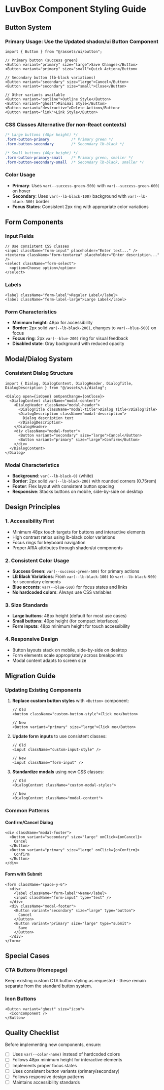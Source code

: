 # LuvBox Component Styling Guide

## Button System

### Primary Usage: Use the Updated shadcn/ui Button Component

```tsx
import { Button } from "@/assets/ui/button";

// Primary button (success green)
<Button variant="primary" size="large">Save Changes</Button>
<Button variant="primary" size="small">Quick Action</Button>

// Secondary button (lb-black variations)
<Button variant="secondary" size="large">Cancel</Button>
<Button variant="secondary" size="small">Close</Button>

// Other variants available
<Button variant="outline">Outline Style</Button>
<Button variant="ghost">Minimal Style</Button>
<Button variant="destructive">Delete Action</Button>
<Button variant="link">Link Style</Button>
```

### CSS Classes Alternative (for non-React contexts)

```css
/* Large buttons (48px height) */
.form-button-primary          /* Primary green */
.form-button-secondary        /* Secondary lb-black */

/* Small buttons (40px height) */
.form-button-primary-small    /* Primary green, smaller */
.form-button-secondary-small  /* Secondary lb-black, smaller */
```

### Color Usage
- **Primary**: Uses `var(--success-green-500)` with `var(--success-green-600)` on hover
- **Secondary**: Uses `var(--lb-black-100)` background with `var(--lb-black-300)` border
- **Focus States**: Consistent 2px ring with appropriate color variations

## Form Components

### Input Fields

```tsx
// Use consistent CSS classes
<input className="form-input" placeholder="Enter text..." />
<textarea className="form-textarea" placeholder="Enter description..." />
<select className="form-select">
  <option>Choose option</option>
</select>
```

### Labels

```tsx
<label className="form-label">Regular Label</label>
<label className="form-label-large">Large Label</label>
```

### Form Characteristics
- **Minimum height**: 48px for accessibility
- **Border**: 2px solid `var(--lb-black-200)`, changes to `var(--blue-500)` on focus
- **Focus ring**: 2px `var(--blue-200)` ring for visual feedback
- **Disabled state**: Gray background with reduced opacity

## Modal/Dialog System

### Consistent Dialog Structure

```tsx
import { Dialog, DialogContent, DialogHeader, DialogTitle, DialogDescription } from "@/assets/ui/dialog";

<Dialog open={isOpen} onOpenChange={onClose}>
  <DialogContent className="modal-content">
    <DialogHeader className="modal-header">
      <DialogTitle className="modal-title">Dialog Title</DialogTitle>
      <DialogDescription className="modal-description">
        Dialog description text
      </DialogDescription>
    </DialogHeader>
    <div className="modal-footer">
      <Button variant="secondary" size="large">Cancel</Button>
      <Button variant="primary" size="large">Confirm</Button>
    </div>
  </DialogContent>
</Dialog>
```

### Modal Characteristics
- **Background**: `var(--lb-black-0)` (white)
- **Border**: 2px solid `var(--lb-black-200)` with rounded corners (0.75rem)
- **Footer**: Flex layout with consistent button spacing
- **Responsive**: Stacks buttons on mobile, side-by-side on desktop

## Design Principles

### 1. Accessibility First
- Minimum 48px touch targets for buttons and interactive elements
- High contrast ratios using lb-black color variations
- Focus rings for keyboard navigation
- Proper ARIA attributes through shadcn/ui components

### 2. Consistent Color Usage
- **Success Green**: `var(--success-green-500)` for primary actions
- **LB Black Variations**: From `var(--lb-black-100)` to `var(--lb-black-900)` for secondary elements
- **Blue accents**: `var(--blue-500)` for focus states and links
- **No hardcoded colors**: Always use CSS variables

### 3. Size Standards
- **Large buttons**: 48px height (default for most use cases)
- **Small buttons**: 40px height (for compact interfaces)
- **Form inputs**: 48px minimum height for touch accessibility

### 4. Responsive Design
- Button layouts stack on mobile, side-by-side on desktop
- Form elements scale appropriately across breakpoints
- Modal content adapts to screen size

## Migration Guide

### Updating Existing Components

1. **Replace custom button styles** with `<Button>` component:
   ```tsx
   // Old
   <button className="custom-button-style">Click me</button>
   
   // New
   <Button variant="primary" size="large">Click me</Button>
   ```

2. **Update form inputs** to use consistent classes:
   ```tsx
   // Old
   <input className="custom-input-style" />
   
   // New
   <input className="form-input" />
   ```

3. **Standardize modals** using new CSS classes:
   ```tsx
   // Old
   <DialogContent className="custom-modal-styles">
   
   // New
   <DialogContent className="modal-content">
   ```

### Common Patterns

#### Confirm/Cancel Dialog
```tsx
<div className="modal-footer">
  <Button variant="secondary" size="large" onClick={onCancel}>
    Cancel
  </Button>
  <Button variant="primary" size="large" onClick={onConfirm}>
    Confirm
  </Button>
</div>
```

#### Form with Submit
```tsx
<form className="space-y-6">
  <div>
    <label className="form-label">Name</label>
    <input className="form-input" type="text" />
  </div>
  <div className="modal-footer">
    <Button variant="secondary" size="large" type="button">
      Cancel
    </Button>
    <Button variant="primary" size="large" type="submit">
      Save
    </Button>
  </div>
</form>
```

## Special Cases

### CTA Buttons (Homepage)
Keep existing custom CTA button styling as requested - these remain separate from the standard button system.

### Icon Buttons
```tsx
<Button variant="ghost" size="icon">
  <IconComponent />
</Button>
```

## Quality Checklist

Before implementing new components, ensure:

- [ ] Uses `var(--color-name)` instead of hardcoded colors
- [ ] Follows 48px minimum height for interactive elements
- [ ] Implements proper focus states
- [ ] Uses consistent button variants (primary/secondary)
- [ ] Follows responsive design patterns
- [ ] Maintains accessibility standards
